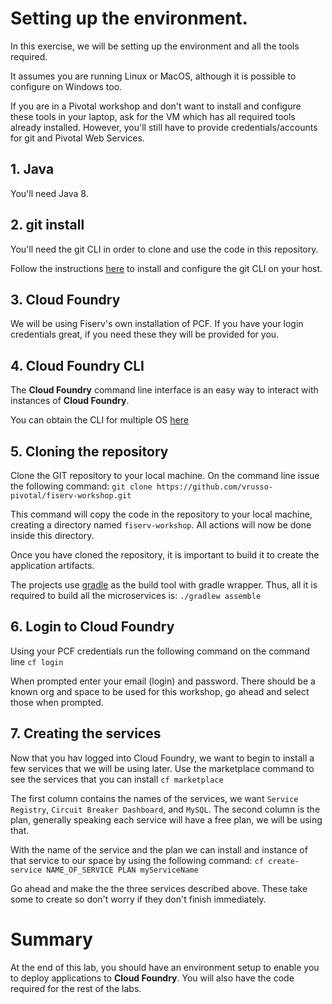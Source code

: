 # Setting up the environment.

In this exercise, we will be setting up the environment and all the tools required.

It assumes you are running Linux or MacOS, although it is possible to configure on Windows too.

If you are in a Pivotal workshop and don't want to install and configure these tools in your laptop, ask for the VM which has all required tools already installed. However, you'll still have to provide credentials/accounts for git and Pivotal Web Services.

## 1. Java

You'll need Java 8.

## 2. git install

You'll need the git CLI in order to clone and use the code in this repository.

Follow the instructions [here](https://help.github.com/articles/set-up-git/#platform-mac) to install and configure the git CLI on your host.


## 3. Cloud Foundry

We will be using Fiserv's own installation of PCF. If you have your login credentials great, if you need these they will be provided for you.

## 4. Cloud Foundry CLI

The **Cloud Foundry** command line interface is an easy way to interact with instances of **Cloud Foundry**.

You can obtain the CLI for multiple OS [here](https://github.com/cloudfoundry/cli)

## 5. Cloning the repository

Clone the GIT repository to your local machine. On the command line issue the following command:
```git clone https://github.com/vrusso-pivotal/fiserv-workshop.git```

This command will copy the code in the repository to your local machine, creating a directory named `fiserv-workshop`. All actions will now be done inside this directory.

Once you have cloned the repository, it is important to build it to create the application artifacts.

The projects use [gradle](http://gradle.org) as the build tool with gradle wrapper. Thus, all it is required to build all the microservices is:
```./gradlew assemble```


## 6. Login to Cloud Foundry

Using your PCF credentials run the following command on the command line
```cf login```

When prompted enter your email (login) and password. There should be a known org and space to be used for this workshop, go ahead and select those when prompted.

## 7. Creating the services

Now that you hav logged into Cloud Foundry, we want to begin to install a few services that we will be using later. Use the marketplace command to see the services that you can install
```cf marketplace```

The first column contains the names of the services, we want `Service Registry`, `Circuit Breaker Dashboard`, and `MySQL`. The second column is the plan, generally speaking each service will have a free plan, we will be using that.

With the name of the service and the plan we can install and instance of that service to our space by using the following command:
```cf create-service NAME_OF_SERVICE PLAN myServiceName```

Go ahead and make the the three services described above. These take some to create so don't worry if they don't finish immediately.


# Summary

At the end of this lab, you should have an environment setup to enable you to deploy applications to **Cloud Foundry**. You will also have the code required for the rest of the labs.
